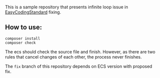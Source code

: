 This is a sample repository that presents infinite loop issue in [EasyCodingStandard](https://github.com/easy-coding-standard/easy-coding-standard) fixing.

## How to use:
```
composer install
composer check
```

The ecs should check the source file and finish. However, as there are two rules
that cancel changes of each other, the process never finishes.

The `fix` branch of this repository depends on ECS version with proposed fix.
